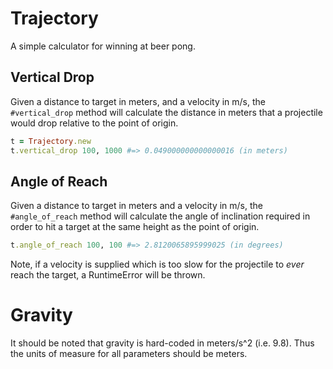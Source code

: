 # Trajectory

A simple calculator for winning at beer pong.

## Vertical Drop

Given a distance to target in meters, and a velocity in m/s, the `#vertical_drop` method will calculate the distance in meters that a projectile would drop relative to the point of origin.

```ruby
t = Trajectory.new
t.vertical_drop 100, 1000 #=> 0.049000000000000016 (in meters)
```

## Angle of Reach

Given a distance to target in meters and a velocity in m/s, the `#angle_of_reach` method will calculate the angle of inclination required in order to hit a target at the same height as the point of origin.

```ruby
t.angle_of_reach 100, 100 #=> 2.8120065895999025 (in degrees)
```

Note, if a velocity is supplied which is too slow for the projectile to _ever_ reach the target, a RuntimeError will be thrown.

# Gravity

It should be noted that gravity is hard-coded in meters/s^2 (i.e. 9.8).  Thus the units of measure for all parameters should be meters.